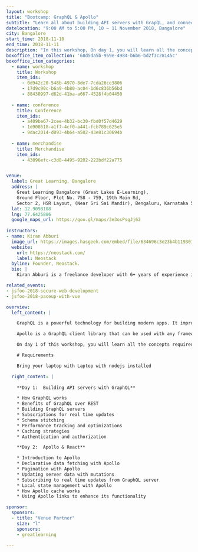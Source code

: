 ```yaml
---
layout: workshop
title: "Bootcamp: GraphQL & Apollo"
subtitle: "Learn all about building API servers with GrapQL, and connect complex apps to GraphQL servers using Apollo"
datelocation: "9:00 AM to 5:00 PM, 10 – 11 November 2018, Bangalore"
city: Bangalore
start_time: 2018-11-10
end_time: 2018-11-11
description: "In this workshop, On day 1, you will learn all the concepts required for building API servers with GraphQL. On day 2, you will learn how to leverage Apollo to build complex apps with React and connect to GraphQL servers"
boxoffice_item_collection: '68d5da5b-959e-4984-b6b6-bd2f3c28145c'
boxoffice_item_categories:
  - name: workshop
    title: Workshop
    item_ids: 
      - 0d942c20-548b-4970-8de7-7cda26ce3806
      - 17d9c90c-b6a9-4b80-ac04-1d6c836b56bd 
      - 88430997-d62d-41ba-a667-4528f4b04450
   
  - name: conference 
    title: Conference  
    item_ids:  
      - a409be67-2cee-4b32-bc30-fbd0f57d4629
      - 1d908618-a1f7-4cf0-a441-fcb789c625e5
      - 9dac2014-d893-4b64-a502-43e81c30694b
 
  - name: merchandise  
    title: Merchandise 
    item_ids: 
      - 43896efc-c3d8-4495-9202-222bdf22a775


venue:
  label: Great Learning, Bangalore
  address: |
    Great Learning Bangalore (Great Lakes E-Learning),
    Ground Floor, Plot No. 758 - 759, 19th Main Rd, 
    Sector 2, HSR Layout, (Near Sri Sai Mandir), Bengaluru, Karnataka 560102
  lat: 12.9098108
  lng: 77.6425886
  google_maps_url: https://goo.gl/maps/3e3osPsgJj62
  
instructors:
- name: Kiran Abburi
  image_url: https://images.hasgeek.com/embed/file/634696c3e23b4b11930160bc77dc106f
  website:
    url: https://neostack.com/
    label: Neostack
  byline: Founder, Neostack.
  bio: |
    Kiran Abburi is a freelance developer with 6+ years of experience in web development. He primarily works on reactjs, nodejs and GraphQL projects. He is also an organizer of the Reactjs Bangalore meetup group.

related_events:
- jsfoo-2018-secure-web-development
- jsfoo-2018-paceup-with-vue

overview:
  left_content: |

    GraphQL is a powerful technology for building modern apps. It improves performance of apps by enabling clients to query only the data they require. GraphQL features help us build maintainable and scalable API servers. It also enables us to build libraries like Apollo, which reduce the complexity of client side code.

    Apollo is a GraphQL client library that can be used with any framework like React, Angular, Vue.  Declarative data fetching mechanism of Apollo significantly reduces the complexity of client side apps. It also provide out of the box support for feature like caching, pagination, subscriptions which further simplifies client side code.

    On day 1 of this workshop, you will learn all the concepts required for building API servers with GraphQL. On day 2, you will learn how to leverage Apollo to build complex apps with React and connect to GraphQL servers

    # Requirements

    Bring your laptop with Laptop with nodejs installed

  right_content: |
    
    **Day 1:  Building API servers with GraphQL**

    * How GraphQL works
    * Benefits of GraphQL over REST
    * Building GraphQL servers
    * Subscriptions for real time updates
    * Schema stitching
    * Performance tracking and optimizations
    * Caching strategies
    * Authentication and authorization

    **Day 2:  Apollo & React**

    * Introduction to Apollo
    * Declarative data fetching with Apollo
    * Pagination with Apollo
    * Updating server data with mutations
    * Subscribing to real time updates from GraphQL server
    * Local state management with Apollo
    * How Apollo cache works
    * Using Apollo links to enhance its functionality

sponsor:
  sponsors:
  - title: "Venue Partner"
    size: "l"
    sponsors:
    - greatlearning

---
```

